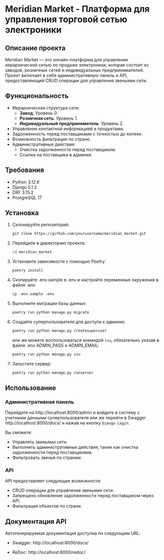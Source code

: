 # Meridian Market - Платформа для управления торговой сетью электроники

## Описание проекта

Meridian Market — это онлайн-платформа для управления иерархической сетью по продаже электроники, которая состоит из заводов, розничных сетей и индивидуальных предпринимателей. Проект включает в себя административную панель и API, предоставляющий CRUD операции для управления звеньями сети.

## Функциональность

- Иерархическая структура сети:
  - **Завод**: Уровень 0.
  - **Розничная сеть**: Уровень 1.
  - **Индивидуальный предприниматель**: Уровень 2.
- Управление контактной информацией и продуктами.
- Задолженность перед поставщиками с точностью до копеек.
- Возможность фильтрации по стране.
- Административные действия:
  - Очистка задолженности перед поставщиком.
  - Ссылка на поставщика в админке.

## Требования

- Python 3.12.6
- Django 5.1.2
- DRF 3.15.2
- PostgreSQL 17

## Установка

1. Склонируйте репозиторий:
    ```bash
    git clone https://github.com/yourusername/meridian_market.git
    ```

2. Перейдите в директорию проекта:
    ```bash
    cd meridian_market
    ```

3. Установите зависимости с помощью Poetry:
    ```bash
    poetry install
    ```

4. Скопируйте .env.sample в .env и настройте переменные окружения в файле .env.
    ```bash
    cp .env.sample .env
    ```

5. Выполните миграции базы данных:
    ```bash
    poetry run python manage.py migrate
    ```

6. Создайте суперпользователя для доступа к админке:
    ```bash
    poetry run python manage.py createsuperuser
    ```
   или же можете воспользоваться командой `csu`, обязательно указав в файле .env ADMIN_PASS и ADMIN_EMAIL:
    ```bash
    poetry run python manage.py csu
    ```

7. Запустите сервер:
    ```bash
    poetry run python manage.py runserver
    ```

## Использование

### Административная панель

Перейдите на http://localhost:8000/admin и войдите в систему с учетными данными суперпользователя или же перейти в Swagger http://localhost:8000/docs/ и нажав на кнопку `Django Login`. 

Вы сможете:
- Управлять звеньями сети.
- Выполнять административные действия, такие как очистка задолженности перед поставщиками.
- Фильтровать звенья по странам.

### API

API предоставляет следующие возможности:
- CRUD операции для управления звеньями сети.
- Запрещено обновление задолженности перед поставщиком через API.
- Фильтрация объектов по стране.

## Документация API

Автогенерируемая документация доступна по следующим URL:

- Swagger: http://localhost:8000/docs/

- ReDoc: http://localhost:8000/redoc/


